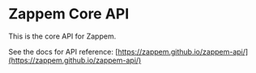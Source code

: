 # Zappem Core API

This is the core API for Zappem.

See the docs for API reference:
[https://zappem.github.io/zappem-api/](https://zappem.github.io/zappem-api/)
